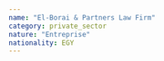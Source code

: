 ```yaml
---
name: "El-Borai & Partners Law Firm"
category: private_sector
nature: "Entreprise"
nationality: EGY
---
```

    